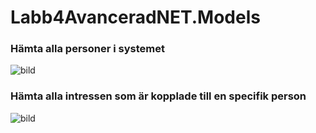 # Labb4AvanceradNET.Models


 ### Hämta alla personer i systemet
![bild](https://user-images.githubusercontent.com/91311247/159766200-1b8a7971-9573-4b0f-bc47-7e09b6a157be.png)

 ### Hämta alla intressen som är kopplade till en specifik person
![bild](https://user-images.githubusercontent.com/91311247/159766403-cbcabb7d-ccab-42df-90a7-6b40643b2228.png)

